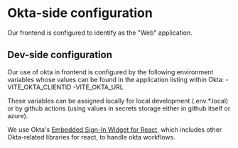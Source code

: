 # Okta-side configuration

Our frontend is configured to identify as the "Web" application.

## Dev-side configuration

Our use of okta in frontend is configured by the following environment variables whose values can be found in the application listing within Okta:
-VITE_OKTA_CLIENTID
-VITE_OKTA_URL

These variables can be assigned locally for local development (.env.\*.local) or by github actions (using values in secrets storage either in github itself or azure).

We use Okta's [Embedded Sign-In Widget for React](https://developer.okta.com/docs/guides/sign-in-to-spa-embedded-widget/react/main/), which includes other Okta-related libraries for react, to handle okta workflows.
